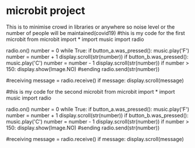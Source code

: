 # microbit project
This is to minimise crowd in libraries or anywhere so noise level or the number of people will be maintained(covid19)
#this is my code for the first microbit
from microbit import *
import music
import radio


radio.on()
number = 0
while True:
  if button_a.was_pressed():
    music.play('F')
    number = number + 1
    display.scroll(str(number))
  if button_b.was_pressed():
    music.play('C')
    number = number - 1
    display.scroll(str(number))
  if number > 150:
    display.show(Image.NO)
  #sending
  radio.send(str(number))
  
  #receiving
  message = radio.receive()
  if message:
    display.scroll(message)

#this is my code for the second microbit
from microbit import *
import music
import radio


radio.on()
number = 0
while True:
  if button_a.was_pressed():
    music.play('F')
    number = number + 1
    display.scroll(str(number))
  if button_b.was_pressed():
    music.play('C')
    number = number - 1
    display.scroll(str(number))
  if number > 150:
    display.show(Image.NO)
  #sending
  radio.send(str(number))
  
  #receiving
  message = radio.receive()
  if message:
    display.scroll(message)
